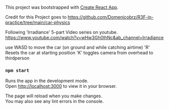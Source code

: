 
This project was bootstrapped with [Create React App](https://github.com/facebook/create-react-app).

Credit for this Project goes to
 https://github.com/Domenicobrz/R3F-in-practice/tree/main/car-physics 

Following 'Irradiance' 5-part Video series on youtube.
https://www.youtube.com/watch?v=wHw3Gh0IhNc&ab_channel=Irradiance

use WASD to move the car (on ground and while catching airtime)
'R' Resets the car at starting position 
'K' toggles camera from overhead to thirdperson

### `npm start`

Runs the app in the development mode.\
Open [http://localhost:3000](http://localhost:3000) to view it in your browser.

The page will reload when you make changes.\
You may also see any lint errors in the console.

